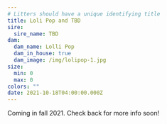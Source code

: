 ```yaml
---
# Litters should have a unique identifying title
title: Loli Pop and TBD
sire:
  sire_name: TBD
dam:
  dam_name: Lolli Pop
  dam_in_house: true
  dam_image: /img/lolipop-1.jpg
size:
  min: 0
  max: 0
colors: ""
date: 2021-10-18T04:00:00.000Z
---
```

Coming in fall 2021. Check back for more info soon!